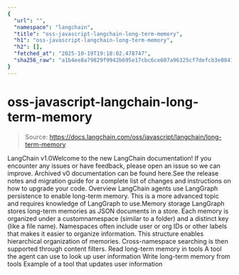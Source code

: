 ```yaml
---
{
  "url": "",
  "namespace": "langchain",
  "title": "oss-javascript-langchain-long-term-memory",
  "h1": "oss-javascript-langchain-long-term-memory",
  "h2": [],
  "fetched_at": "2025-10-19T19:18:02.478747",
  "sha256_raw": "a1b4ee8a79829f9942b695e17cbc6ce607a96325cf7defcb3e0841dd96cbf309"
}
---
```


# oss-javascript-langchain-long-term-memory

> Source: https://docs.langchain.com/oss/javascript/langchain/long-term-memory

LangChain v1.0Welcome to the new LangChain documentation! If you encounter any issues or have feedback, please open an issue so we can improve. Archived v0 documentation can be found here.See the release notes and migration guide for a complete list of changes and instructions on how to upgrade your code.
Overview
LangChain agents use LangGraph persistence to enable long-term memory. This is a more advanced topic and requires knowledge of LangGraph to use.Memory storage
LangGraph stores long-term memories as JSON documents in a store. Each memory is organized under a customnamespace
(similar to a folder) and a distinct key
(like a file name). Namespaces often include user or org IDs or other labels that makes it easier to organize information.
This structure enables hierarchical organization of memories. Cross-namespace searching is then supported through content filters.
Read long-term memory in tools
A tool the agent can use to look up user information
Write long-term memory from tools
Example of a tool that updates user information
